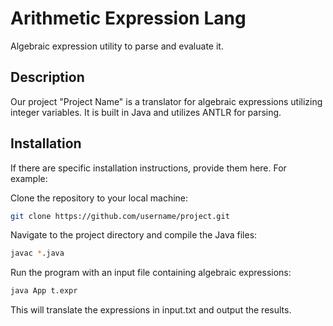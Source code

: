 # Arithmetic Expression Lang
Algebraic expression utility to parse and evaluate it.

## Description
Our project "Project Name" is a translator for algebraic expressions utilizing integer variables. It is built in Java and utilizes ANTLR for parsing.

## Installation
If there are specific installation instructions, provide them here. For example:

Clone the repository to your local machine:
```bash
git clone https://github.com/username/project.git
```
Navigate to the project directory and compile the Java files:
```bash
javac *.java
```

Run the program with an input file containing algebraic expressions:
```bash
java App t.expr
```

This will translate the expressions in input.txt and output the results.
